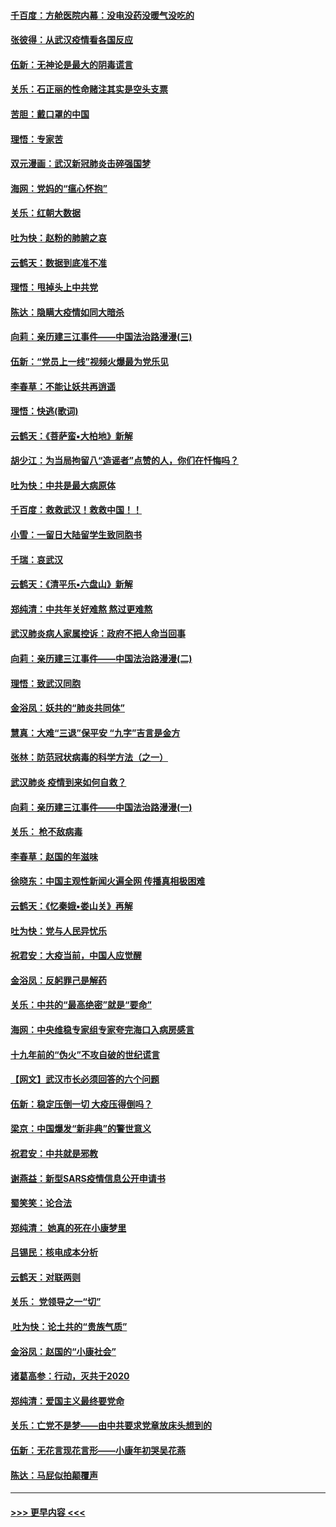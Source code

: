 #### [千百度：方舱医院内幕：没电没药没暖气没吃的](../pages/nsc993/n11850211.md?t=02080002) 
#### [张彼得：从武汉疫情看各国反应](../pages/nsc993/n11850102.md?t=02080002) 
#### [伍新：无神论是最大的阴毒谎言](../pages/nsc993/n11846129.md?t=02080002) 
#### [关乐：石正丽的性命赌注其实是空头支票](../pages/nsc993/n11846109.md?t=02080002) 
#### [苦胆：戴口罩的中国](../pages/nsc993/n11845576.md?t=02080002) 
#### [理悟：专家苦](../pages/nsc993/n11845564.md?t=02080002) 
#### [双元漫画：武汉新冠肺炎击碎强国梦](../pages/nsc993/n11843320.md?t=02080002) 
#### [海网：党妈的“瘟心怀抱”](../pages/nsc993/n11840740.md?t=02080002) 
#### [关乐：红朝大数据](../pages/nsc993/n11840675.md?t=02080002) 
#### [吐为快：赵粉的肺腑之哀](../pages/nsc993/n11840618.md?t=02080002) 
#### [云鹤天：数据到底准不准](../pages/nsc993/n11840325.md?t=02080002) 
#### [理悟：甩掉头上中共党](../pages/nsc993/n11838826.md?t=02080002) 
#### [陈达：隐瞒大疫情如同大暗杀](../pages/nsc993/n11838771.md?t=02080002) 
#### [向莉：亲历建三江事件——中国法治路漫漫(三)](../pages/nsc993/n11831825.md?t=02080002) 
#### [伍新：“党员上一线”视频火爆最为党乐见](../pages/nsc993/n11838200.md?t=02080002) 
#### [李春草：不能让妖共再逍遥](../pages/nsc993/n11838102.md?t=02080002) 
#### [理悟：快逃(歌词)](../pages/nsc993/n11838083.md?t=02080002) 
#### [云鹤天：《菩萨蛮▪大柏地》新解](../pages/nsc993/n11838059.md?t=02080002) 
#### [胡少江：为当局拘留八“造谣者”点赞的人，你们在忏悔吗？](../pages/nsc993/n11836801.md?t=02080002) 
#### [吐为快：中共是最大病原体](../pages/nsc993/n11836748.md?t=02080002) 
#### [千百度：救救武汉！救救中国！！](../pages/nsc993/n11836145.md?t=02080002) 
#### [小雪：一留日大陆留学生致同胞书](../pages/nsc993/n11834624.md?t=02080002) 
#### [千瑞：哀武汉](../pages/nsc993/n11833647.md?t=02080002) 
#### [云鹤天：《清平乐▪六盘山》新解](../pages/nsc993/n11833611.md?t=02080002) 
#### [郑纯清：中共年关好难熬 熬过更难熬](../pages/nsc993/n11833489.md?t=02080002) 
#### [武汉肺炎病人家属控诉：政府不把人命当回事](../pages/nsc993/n11833205.md?t=02080002) 
#### [向莉：亲历建三江事件——中国法治路漫漫(二)](../pages/nsc993/n11829102.md?t=02080002) 
#### [理悟：致武汉同胞](../pages/nsc993/n11831522.md?t=02080002) 
#### [金浴凤：妖共的“肺炎共同体”](../pages/nsc993/n11829448.md?t=02080002) 
#### [慧真：大难“三退”保平安 “九字”吉言是金方](../pages/nsc993/n11829501.md?t=02080002) 
#### [张林：防范冠状病毒的科学方法（之一）](../pages/nsc993/n11828618.md?t=02080002) 
#### [武汉肺炎 疫情到来如何自救？](../pages/nsc993/n11827632.md?t=02080002) 
#### [向莉：亲历建三江事件——中国法治路漫漫(一)](../pages/nsc993/n11827190.md?t=02080002) 
#### [关乐： 枪不敌病毒](../pages/nsc993/n11826746.md?t=02080002) 
#### [李春草：赵国的年滋味](../pages/nsc993/n11826321.md?t=02080002) 
#### [徐晓东：中国主观性新闻火遍全网 传播真相极困难](../pages/nsc993/n11826508.md?t=02080002) 
#### [云鹤天：《忆秦娥▪娄山关》再解](../pages/nsc993/n11824682.md?t=02080002) 
#### [吐为快：党与人民异忧乐](../pages/nsc993/n11824660.md?t=02080002) 
#### [祝君安：大疫当前，中国人应觉醒](../pages/nsc993/n11821946.md?t=02080002) 
#### [金浴凤：反躬罪己是解药](../pages/nsc993/n11820280.md?t=02080002) 
#### [关乐：中共的“最高绝密”就是“要命”](../pages/nsc993/n11816946.md?t=02080002) 
#### [海网：中央维稳专家组专家夸完海口入病房感言](../pages/nsc993/n11815138.md?t=02080002) 
#### [十九年前的“伪火”不攻自破的世纪谎言](../pages/nsc993/n11813238.md?t=02080002) 
#### [【网文】武汉市长必须回答的六个问题](../pages/nsc993/n11813848.md?t=02080002) 
#### [伍新：稳定压倒一切 大疫压得倒吗？](../pages/nsc993/n11812634.md?t=02080002) 
#### [梁京：中国爆发“新非典”的警世意义](../pages/nsc993/n11812554.md?t=02080002) 
#### [祝君安：中共就是邪教](../pages/nsc993/n11812431.md?t=02080002) 
#### [谢燕益：新型SARS疫情信息公开申请书](../pages/nsc993/n11808840.md?t=02080002) 
#### [蜀笑笑：论合法](../pages/nsc993/n11808064.md?t=02080002) 
#### [郑纯清： 她真的死在小康梦里](../pages/nsc993/n11806623.md?t=02080002) 
#### [吕锡民：核电成本分析](../pages/nsc993/n11806284.md?t=02080002) 
#### [云鹤天：对联两则](../pages/nsc993/n11805957.md?t=02080002) 
#### [关乐： 党领导之一“切”](../pages/nsc993/n11804505.md?t=02080002) 
#### [ 吐为快：论土共的“贵族气质”](../pages/nsc993/n11804490.md?t=02080002) 
#### [金浴凤：赵国的“小康社会”](../pages/nsc993/n11804452.md?t=02080002) 
#### [诸葛高参：行动，灭共于2020](../pages/nsc993/n11804120.md?t=02080002) 
#### [郑纯清：爱国主义最终要党命](../pages/nsc993/n11802197.md?t=02080002) 
#### [关乐：亡党不是梦——由中共要求党章放床头想到的](../pages/nsc993/n11802156.md?t=02080002) 
#### [伍新：无花言现花言形——小康年初哭吴花燕](../pages/nsc993/n11800044.md?t=02080002) 
#### [陈达：马屁似拍颠覆声](../pages/nsc993/n11800010.md?t=02080002) 

----
#### [ >>> 更早内容 <<< ](../indexes/nsc993-earlier.md)
